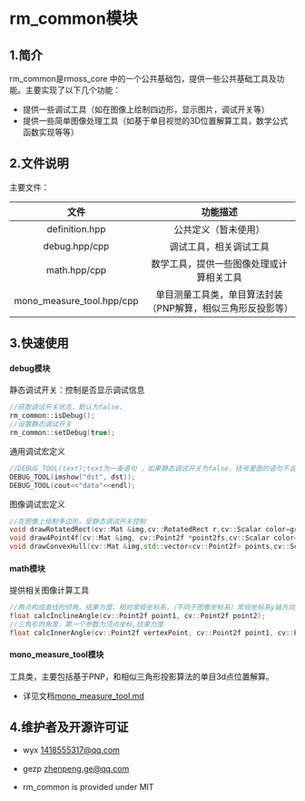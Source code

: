 # rm_common模块

## 1.简介

rm_common是rmoss_core 中的一个公共基础包，提供一些公共基础工具及功能。主要实现了以下几个功能：

* 提供一些调试工具（如在图像上绘制四边形，显示图片，调试开关等）
* 提供一些简单图像处理工具（如基于单目视觉的3D位置解算工具，数学公式函数实现等等）

## 2.文件说明

主要文件：

|          文件           |                         功能描述                          |
| :---------------------: | :-------------------------------------------------------: |
|     definition.hpp     |          公共定义（暂未使用）          |
| debug.hpp/cpp | 调试工具，相关调试工具 |
|       math.hpp/cpp        |          数学工具，提供一些图像处理或计算相关工具           |
| mono_measure_tool.hpp/cpp | 单目测量工具类，单目算法封装（PNP解算，相似三角形反投影等） |

## 3.快速使用

#### debug模块

静态调试开关：控制是否显示调试信息

```c++
//获取调试开关状态，默认为false，
rm_common::isDebug();
//设置静态调试开关
rm_common::setDebug(true);
```

通用调试宏定义

```c++
//DEBUG_TOOL(text);text为一条语句 ，如果静态调试开关为false，括号里面的语句不会被执行。
DEBUG_TOOL(imshow("dst", dst));
DEBUG_TOOL(cout<<"data"<<endl);
```

图像调试宏定义

```c++
//在图像上绘制多边形，受静态调试开关控制
void drawRotatedRect(cv::Mat &img,cv::RotatedRect r,cv::Scalar color=green);
void draw4Point4f(cv::Mat &img, cv::Point2f *point2fs,cv::Scalar color=green);
void drawConvexHull(cv::Mat &img,std::vector<cv::Point2f> points,cv::Scalar color=green);
```

#### math模块

提供相关图像计算工具

```c++
//两点构成直线的倾角，结果为度，相对常规坐标系，（不同于图像坐标系）常规坐标系y轴方向为向上。
float calcInclineAngle(cv::Point2f point1, cv::Point2f point2);
//三角形的角度，第一个参数为顶点坐标,结果为度
float calcInnerAngle(cv::Point2f vertexPoint, cv::Point2f point1, cv::Point2f point2);
```

#### mono_measure_tool模块

工具类，主要包括基于PNP，和相似三角形投影算法的单目3d点位置解算。

* 详见文档[mono_measure_tool.md](doc/mono_measure_tool.md)

## 4.维护者及开源许可证

* wyx 1418555317@qq.com
* gezp zhenpeng.ge@qq.com　

* rm_common is provided under MIT